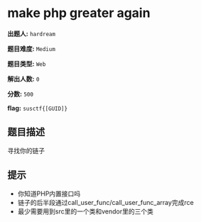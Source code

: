 
# make php greater again

**出题人:** `hardream`

**题目难度:** `Medium`

**题目类型:** `Web`

**解出人数:** `0`

**分数:** `500`

**flag:** `susctf{[GUID]}`

## 题目描述

寻找你的链子


## 提示

- 你知道PHP内置接口吗
- 链子的后半段通过call_user_func/call_user_func_array完成rce
- 最少需要用到src里的一个类和vendor里的三个类

            